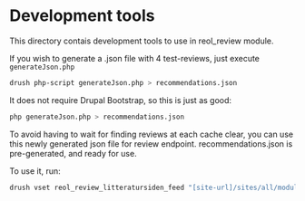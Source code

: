 Development tools
=================

This directory contais development tools to use in reol_review module.

If you wish to generate a .json file with 4 test-reviews, just execute `generateJson.php`

```bash
drush php-script generateJson.php > recommendations.json
```

It does not require Drupal Bootstrap, so this is just as good:
```bash
php generateJson.php > recommendations.json
```

To avoid having to wait for finding reviews at each cache clear, you can use this newly generated json file for review endpoint.
recommendations.json is pre-generated, and ready for use.

To use it, run:

```bash
drush vset reol_review_litteratursiden_feed "[site-url]/sites/all/modules/reol_review/development/recommendations.json"
```
